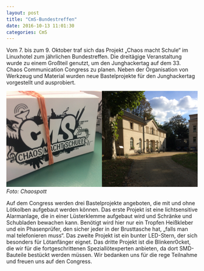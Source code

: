 ```yaml
---
layout: post
title: "CmS-Bundestreffen"
date: 2016-10-13 11:01:30
categories: CmS
---
```


Vom 7. bis zum 9. Oktober traf sich das Projekt „Chaos macht Schule“ im Linuxhotel zum jährlichen Bundestreffen. Die dreitägige Veranstaltung wurde zu einem Großteil genutzt, um den Junghackertag auf dem 33. Chaos Communication Congress zu planen. Neben der Organisation von Werkzeug und Material wurden neue Bastelprojekte für den Junghackertag vorgestellt und ausprobiert.

![Quelle: Chaospott](/media/2016-10-13/cms-bundesttreffen-01.jpg)
*Foto: Chaospott*

Auf dem Congress werden drei Bastelprojekte angeboten, die mit und ohne Lötkolben aufgebaut werden können. Das erste Projekt ist eine lichtsensitive Alarmanlage, die in einer Lüsterklemme aufgebaut wird und Schränke und Schubladen bewachen kann. Benötigt wird hier nur ein Tropfen Heißkleber und ein Phasenprüfer, den sicher jeder in der Brusttasche hat, „falls man mal telefonieren muss“. Das zweite Projekt ist ein bunter LED-Stern, der sich besonders für Lötanfänger eignet. Das dritte Projekt ist die Blinkenr0cket, die wir für die fortgeschrittenen Speziallötexperten anbieten, da dort SMD-Bauteile bestückt werden müssen.
Wir bedanken uns für die rege Teilnahme und freuen uns auf den Congress.
